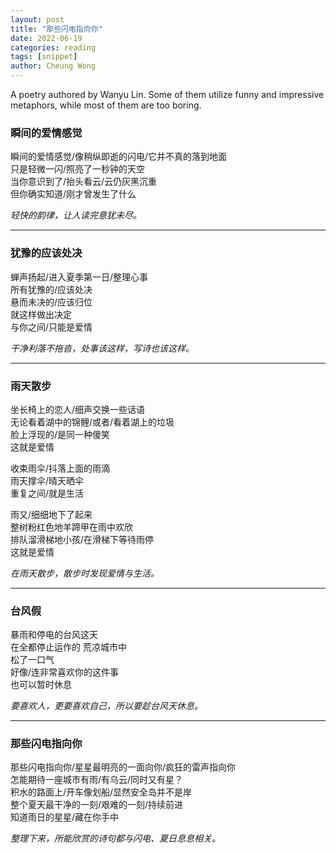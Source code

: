 ```yaml
---
layout: post
title: "那些闪电指向你"
date: 2022-06-19
categories: reading
tags: [snippet]
author: Cheung Wong
---
```


A poetry authored by Wanyu Lin. Some of them utilize funny and impressive metaphors, while most of them are too boring.

### 瞬间的爱情感觉
瞬间的爱情感觉/像稍纵即逝的闪电/它并不真的落到地面\
只是轻微一闪/照亮了一秒钟的天空\
当你意识到了/抬头看云/云仍灰黑沉重\
但你确实知道/刚才曾发生了什么

_轻快的韵律，让人读完意犹未尽。_

***
### 犹豫的应该处决
蝉声扬起/进入夏季第一日/整理心事\
所有犹豫的/应该处决\
悬而未决的/应该归位\
就这样做出决定\
与你之间/只能是爱情

_干净利落不拖沓，处事该这样，写诗也该这样。_

*** 
### 雨天散步
坐长椅上的恋人/细声交换一些话语\
无论看着湖中的锦鲤/或者/看着湖上的垃圾\
脸上浮现的/是同一种傻笑\
这就是爱情

收束雨伞/抖落上面的雨滴\
雨天撑伞/晴天晒伞\
重复之间/就是生活

雨又/细细地下了起来\
整树粉红色地羊蹄甲在雨中欢欣\
排队溜滑梯地小孩/在滑梯下等待雨停\
这就是爱情

_在雨天散步，散步时发现爱情与生活。_

***

### 台风假
暴雨和停电的台风这天\
在全都停止运作的 荒凉城市中\
松了一口气\
好像/连非常喜欢你的这件事\
也可以暂时休息

_要喜欢人，更要喜欢自己，所以要趁台风天休息。_

***

### 那些闪电指向你
那些闪电指向你/星星最明亮的一面向你/疯狂的雷声指向你\
怎能期待一座城市有雨/有乌云/同时又有星？\
积水的路面上/开车像划船/显然安全岛并不是岸\
整个夏天最干净的一刻/艰难的一刻/持续前进\
知道雨日的星星/藏在你手中

_整理下来，所能欣赏的诗句都与闪电、夏日息息相关。_